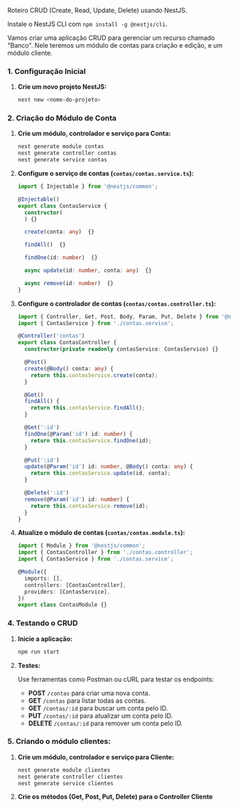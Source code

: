 Roteiro CRUD (Create, Read, Update, Delete) usando NestJS.

Instale o NestJS CLI com `npm install -g @nestjs/cli`.

Vamos criar uma aplicação CRUD para gerenciar um recurso chamado "Banco". Nele teremos um módulo de contas para criação e edição, e um módulo cliente.


### 1. Configuração Inicial

1. **Crie um novo projeto NestJS:**

   ```bash
   nest new <nome-do-projeto>
   ```


### 2. Criação do Módulo de Conta

1. **Crie um módulo, controlador e serviço para Conta:**

   ```bash
   nest generate module contas
   nest generate controller contas
   nest generate service contas
   ```

3. **Configure o serviço de contas (`contas/contas.service.ts`):**

   ```typescript
   import { Injectable } from '@nestjs/common';

   @Injectable()
   export class ContasService {
     constructor(
     ) {}

     create(conta: any)  {}

     findAll()  {}

     findOne(id: number)  {}

     async update(id: number, conta: any)  {}

     async remove(id: number)  {}
   }
   ```

4. **Configure o controlador de contas (`contas/contas.controller.ts`):**

   ```typescript
   import { Controller, Get, Post, Body, Param, Put, Delete } from '@nestjs/common';
   import { ContasService } from './contas.service';

   @Controller('contas')
   export class ContasController {
     constructor(private readonly contasService: ContasService) {}

     @Post()
     create(@Body() conta: any) {
       return this.contasService.create(conta);
     }

     @Get()
     findAll() {
       return this.contasService.findAll();
     }

     @Get(':id')
     findOne(@Param('id') id: number) {
       return this.contasService.findOne(id);
     }

     @Put(':id')
     update(@Param('id') id: number, @Body() conta: any) {
       return this.contasService.update(id, conta);
     }

     @Delete(':id')
     remove(@Param('id') id: number) {
       return this.contasService.remove(id);
     }
   }
   ```

5. **Atualize o módulo de contas (`contas/contas.module.ts`):**

   ```typescript
   import { Module } from '@nestjs/common';
   import { ContasController } from './contas.controller';
   import { ContasService } from './contas.service';

   @Module({
     imports: [],
     controllers: [ContasController],
     providers: [ContasService],
   })
   export class ContasModule {}
   ```

### 4. Testando o CRUD

1. **Inicie a aplicação:**

   ```bash
   npm run start
   ```

2. **Testes:**

   Use ferramentas como Postman ou cURL para testar os endpoints:

   - **POST** `/contas` para criar uma nova conta.
   - **GET** `/contas` para listar todas as contas.
   - **GET** `/contas/:id` para buscar um conta pelo ID.
   - **PUT** `/contas/:id` para atualizar um conta pelo ID.
   - **DELETE** `/contas/:id` para remover um conta pelo ID.

### 5. Criando o módulo clientes:

1. **Crie um módulo, controlador e serviço para Cliente:**

   ```bash
   nest generate module clientes
   nest generate controller clientes
   nest generate service clientes
   ```
2. **Crie os métodos (Get, Post, Put, Delete) para o Controller Cliente**
